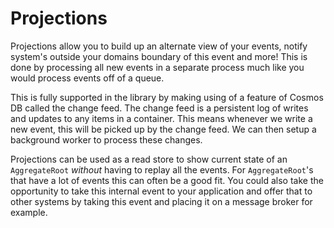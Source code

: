 # Projections

Projections allow you to build up an alternate view of your events, notify system's outside your domains boundary of this event and more! This is done by processing all new events in a separate process much like you would process events off of a queue.

This is fully supported in the library by making using of a feature of Cosmos DB called the change feed. The change feed is a persistent log of writes and updates to any items in a container. This means whenever we write a new event, this will be picked up by the change feed. We can then setup a background worker to process these changes.

Projections can be used as a read store to show current state of an `AggregateRoot` _without_ having to replay all the events. For `AggregateRoot`'s that have a lot of events this can often be a good fit. You could also take the opportunity to take this internal event to your application and offer that to other systems by taking this event and placing it on a message broker for example.